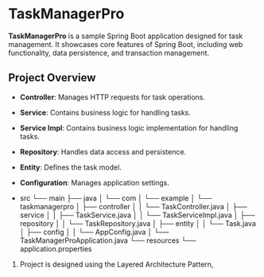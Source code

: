 # TaskManagerPro

**TaskManagerPro** is a sample Spring Boot application designed for task management. It showcases core features of Spring Boot, including web functionality, data persistence, and transaction management.

## Project Overview

- **Controller**: Manages HTTP requests for task operations.
- **Service**: Contains business logic for handling tasks.
- **Service Impl**: Contains business logic implementation for handling tasks.
- **Repository**: Handles data access and persistence.
- **Entity**: Defines the task model.
- **Configuration**: Manages application settings.

- src
  └── main
  ├── java
  │   └── com
  │       └── example
  │           └── taskmanagerpro
  │               ├── controller
  │               │   └── TaskController.java
  │               ├── service
  │               │   ├── TaskService.java
  │               │   └── TaskServiceImpl.java
  │               ├── repository
  │               │   └── TaskRepository.java
  │               ├── entity
  │               │   └── Task.java
  │               ├── config
  │               │   └── AppConfig.java
  │               └── TaskManagerProApplication.java
  └── resources
  └── application.properties

1) Project is designed using the Layered Architecture Pattern,
